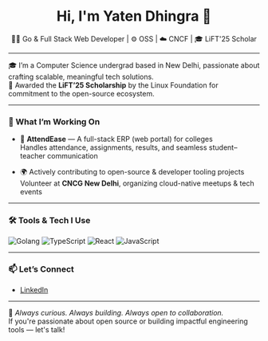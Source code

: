 <h1 align="center">Hi, I'm Yaten Dhingra 👋</h1>
<p align="center">
  🧑‍💻 Go & Full Stack Web Developer | ⚙️ OSS | ☁️ CNCF | 🎓 LiFT'25 Scholar
</p>

---

🎓 I’m a Computer Science undergrad based in New Delhi, passionate about crafting scalable, meaningful tech solutions.  
🏅 Awarded the **LiFT’25 Scholarship** by the Linux Foundation for commitment to the open-source ecosystem.

---

### 🚀 What I’m Working On

- 📘 **AttendEase** — A full-stack ERP (web portal) for colleges  
  Handles attendance, assignments, results, and seamless student–teacher communication

- 🌍 Actively contributing to open-source & developer tooling projects  
  Volunteer at **CNCG New Delhi**, organizing cloud-native meetups & tech events

---

### 🛠️ Tools & Tech I Use
![Golang](https://img.shields.io/badge/-Golang-00ADD8?style=for-the-badge&logo=go&logoColor=white)
![TypeScript](https://img.shields.io/badge/-TypeScript-3178C6?style=for-the-badge&logo=typescript&logoColor=white)
![React](https://img.shields.io/badge/-ReactJS-61DAFB?style=for-the-badge&logo=react&logoColor=black)
![JavaScript](https://img.shields.io/badge/-JavaScript-F7DF1E?style=for-the-badge&logo=javascript&logoColor=black)

---

### 📫 Let’s Connect

- [LinkedIn](https://linkedin.com/in/yaten2302)

---

🧠 *Always curious. Always building. Always open to collaboration.*  
If you're passionate about open source or building impactful engineering tools — let's talk!
